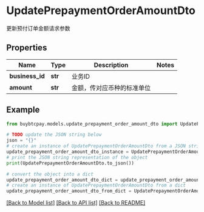 # UpdatePrepaymentOrderAmountDto

更新预付订单金额请求参数

## Properties

Name | Type | Description | Notes
------------ | ------------- | ------------- | -------------
**business_id** | **str** | 业务ID | 
**amount** | **str** | 金额，传对应币种的标准单位 | 

## Example

```python
from buybtcpay.models.update_prepayment_order_amount_dto import UpdatePrepaymentOrderAmountDto

# TODO update the JSON string below
json = "{}"
# create an instance of UpdatePrepaymentOrderAmountDto from a JSON string
update_prepayment_order_amount_dto_instance = UpdatePrepaymentOrderAmountDto.from_json(json)
# print the JSON string representation of the object
print(UpdatePrepaymentOrderAmountDto.to_json())

# convert the object into a dict
update_prepayment_order_amount_dto_dict = update_prepayment_order_amount_dto_instance.to_dict()
# create an instance of UpdatePrepaymentOrderAmountDto from a dict
update_prepayment_order_amount_dto_from_dict = UpdatePrepaymentOrderAmountDto.from_dict(update_prepayment_order_amount_dto_dict)
```
[[Back to Model list]](../README.md#documentation-for-models) [[Back to API list]](../README.md#documentation-for-api-endpoints) [[Back to README]](../README.md)


